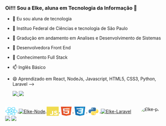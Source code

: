 ### Oi!!! Sou a Elke, aluna em Tecnologia da Informação 👋


- 🔭 Eu sou aluna de tecnologia
- 🌱 Instituo Federal de Ciências e tecnologia de São Paulo
- 👯 Gradução em andamento em Analises e Desenvolvimento de Sistemas
- 💞 Desenvolvedora Front End
- 💬 Conhecimento Full Stack
- 📫 Inglês Básico
- 😄 Aprendizado em React, NodeJs, Javascript, HTML5, CSS3, Python, Laravel
-->

  <a href="https://github.com/elkefabiana">
  <img height="180em" src="https://github-readme-stats.vercel.app/api?username=elkefabiana&show_icons=true&theme=dracula&include_all_commits=true&count_private=true"/>
  <img height="180em" src="https://github-readme-stats.vercel.app/api/top-langs/?username=elkefabiana&layout=compact&langs_count=7&theme=dracula"/>
  
  </div>
<div style="display: inline_block"><br>
  
  <img align="center" alt="Elke-React" height="30" width="40" src="https://raw.githubusercontent.com/devicons/devicon/master/icons/react/react-original.svg">
  <img align="center" alt="Elke-Node" height="30" width="40" src="https://cdn.jsdelivr.net/gh/devicons/devicon/icons/nodejs/nodejs-plain.svg">
  <img align="center" alt="Elke-Js" height="30" width="40" src="https://raw.githubusercontent.com/devicons/devicon/master/icons/javascript/javascript-plain.svg"> 
  <img align="center" alt="Elke-HTML" height="30" width="40" src="https://raw.githubusercontent.com/devicons/devicon/master/icons/html5/html5-original.svg">
  <img align="center" alt="Elke-CSS" height="30" width="40" src="https://raw.githubusercontent.com/devicons/devicon/master/icons/css3/css3-original.svg">
  <img align="center" alt="Elke-Python" height="30" width="40" src="https://raw.githubusercontent.com/devicons/devicon/master/icons/python/python-original.svg">
  <img align="center" alt="Elke-Laravel" height="30" width="40" src="https://cdn.jsdelivr.net/gh/devicons/devicon/icons/laravel/laravel-plain.svg">
  
  <img align="right" alt="Elke-pic" height="150" style="border-radius:50px;" src="https://i.pinimg.com/originals/0b/f6/a6/0bf6a6d63716f08cedf1035ca664b54f.gif">
</div>

<div>
 <a href="https://www.instagram.com/santoselke1/" target="_blank"><img src="https://img.shields.io/badge/-Instagram-%23E4405F?style=for-the-badge&logo=instagram&logoColor=white" target="_blank"></a>
 <a href = "mailto:contatoelkefabiana1@gmail.com"><img src="https://img.shields.io/badge/-Gmail-%23333?style=for-the-badge&logo=gmail&logoColor=white" target="_blank"></a> 
  
  
</div>


  
